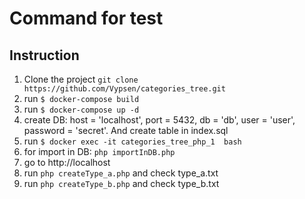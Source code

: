 # Command for test

## Instruction 
1. Clone the project `git clone https://github.com/Vypsen/categories_tree.git`
2. run `$ docker-compose build`
3. run `$ docker-compose up -d`
4. create DB: host = 'localhost', port = 5432, db = 'db', user = 'user', password = 'secret'. And create table in index.sql
5. run `$ docker exec -it categories_tree_php_1  bash`
6. for import in DB: `php importInDB.php`
7. go to http://localhost
8. run `php createType_a.php` and check type_a.txt
9. run `php createType_b.php` and check type_b.txt
